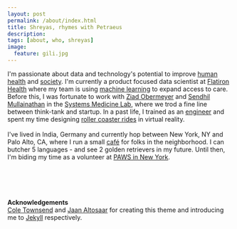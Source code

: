 ```yaml
---
layout: post
permalink: /about/index.html
title: Shreyas, rhymes with Petraeus
description: 
tags: [about, who, shreyas]
image:
  feature: gili.jpg
---
```

<!-- 
**<center>Pronounced Sh-ray-us Luckh-tuck-ia</center>**
 -->
I'm passionate about data and technology's potential to improve [human health](https://www.nber.org/papers/w26168.pdf) and [society](https://science.sciencemag.org/content/366/6464/447). I'm currently a product focused data scientist at [Flatiron Health](http://www.flatiron.com/) where my team is using [machine learning](https://www.ispor.org/heor-resources/presentations-database/presentation/intl2020-3182/100099) to expand access to care. Before this, I was fortunate to work with [Ziad Obermeyer](http://ziadobermeyer.com/) and [Sendhil Mullainathan](https://www.chicagobooth.edu/faculty/directory/m/sendhil-mullainathan) in the [Systems Medicine Lab](http://www.labsysmed.org), where we trod a fine line between think-tank and startup. In a past life, I trained as an [engineer](https://ee.princeton.edu/) and spent my time designing [roller coaster rides](https://de.wikipedia.org/wiki/Robocoaster) in virtual reality.<br> <br>
I've lived in India, Germany and currently hop between New York, NY and Palo Alto, CA, where I run a small [café](https://beaglecafe.xyz/) for folks in the neighborhood. I can butcher 5 languages - and see 2 golden retrievers in my future. Until then, I'm biding my time as a volunteer at [PAWS in New York](https://pawsny.org/).
<br><br><br><br><br><br>
**Acknowledgements**<br>
[Cole Townsend](http://twnsnd.co/) and [Jaan Altosaar](https://jaan.io/about/) for creating this theme and introducing me to [Jekyll](https://jekyllrb.com/) respectively.